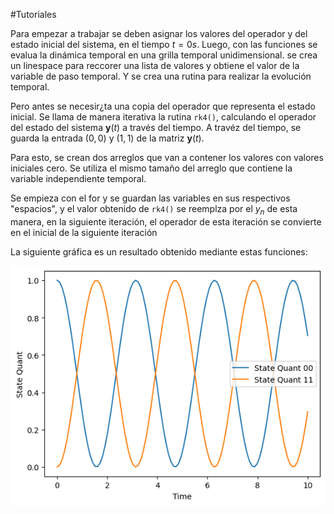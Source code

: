 #Tutoriales

Para empezar a trabajar se deben asignar los valores del operador y del estado inicial del sistema, en el tiempo $t=0s$. Luego, con las funciones se evalua la dinámica temporal en una grilla temporal unidimensional. se crea un linespace para reccorer una lista de valores y obtiene el valor de la variable de paso temporal. Y se crea una rutina para realizar la evolución temporal. 

Pero antes se necesir¿ta una copia del operador que representa el estado inicial. Se llama de manera iterativa la rutina `rk4()`, calculando el operador del estado del sistema $\mathbf{y}(t)$ a través del tiempo. A travéz del tiempo, se guarda la entrada $(0, 0)$ y $(1, 1)$ de la matriz $\mathbf{y}(t)$. 

Para esto, se crean dos arreglos que van a contener los valores con valores iniciales cero. Se utiliza el mismo tamaño del arreglo que contiene la variable independiente temporal. 

Se empieza con el for y se guardan las variables en sus respectivos "espacios", y el valor obtenido de `rk4()` se reemplza por el $y_{n}$ de esta manera, en la siguiente iteración, el operador de esta iteración se convierte en el inicial de la siguiente iteración

La siguiente gráfica es un resultado obtenido mediante estas funciones:

![Gráfica del sistema](images/Grafica.png)
